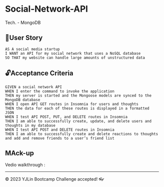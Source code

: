 # Social-Network-API
Tech. - MongoDB

## 🎯User Story
``````
AS A social media startup
I WANT an API for my social network that uses a NoSQL database
SO THAT my website can handle large amounts of unstructured data
``````
## 🔓Acceptance Criteria
``````
GIVEN a social network API
WHEN I enter the command to invoke the application
THEN my server is started and the Mongoose models are synced to the MongoDB database
WHEN I open API GET routes in Insomnia for users and thoughts
THEN the data for each of these routes is displayed in a formatted JSON
WHEN I test API POST, PUT, and DELETE routes in Insomnia
THEN I am able to successfully create, update, and delete users and thoughts in my database
WHEN I test API POST and DELETE routes in Insomnia
THEN I am able to successfully create and delete reactions to thoughts and add and remove friends to a user’s friend list
``````

## MAck-up
Vedio walkthrough :


---
© 2023 YJLin Bootcamp Challenge accepted! 👓
